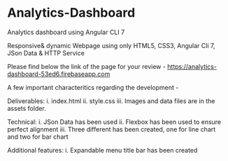 # Analytics-Dashboard
Analytics dashboard using Angular CLI 7

Responsive& dynamic Webpage using only HTML5, CSS3, Angular Cli 7, JSon Data & HTTP Service

Please find below the link of the page for your review - https://analytics-dashboard-53ed6.firebaseapp.com

A few important characteritics regarding the development -

Deliverables: i. index.html ii. style.css iii. Images and data files are in the assets folder.

Technical: i. JSon Data has been used ii. Flexbox has been used to ensure perfect alignment iii. Three different has been created, one for line chart and two for bar chart

Additional features: i. Expandable menu title bar has been created
